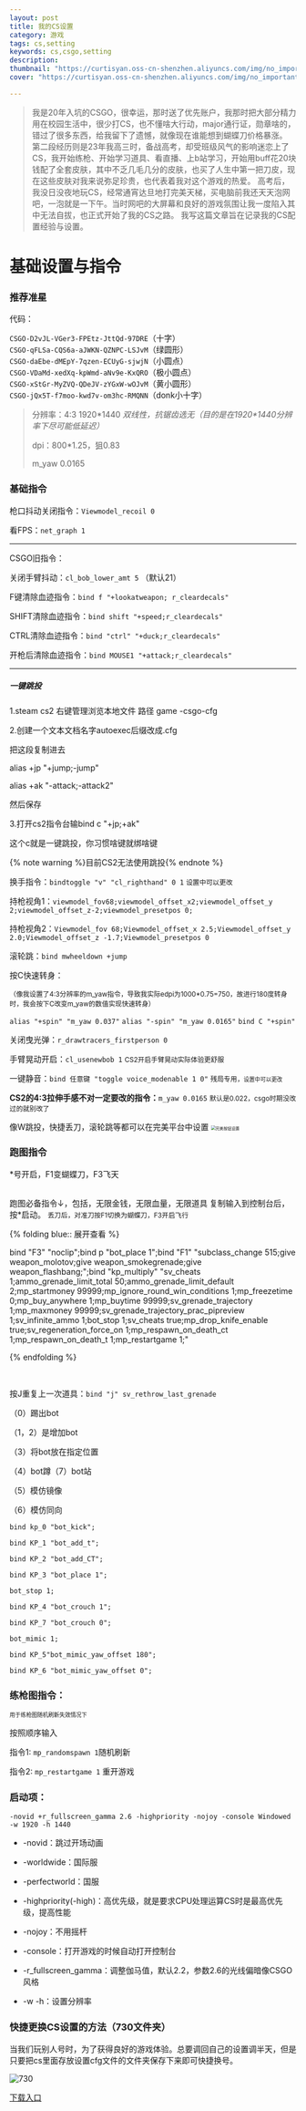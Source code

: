```yaml
---
layout: post
title: 我的CS设置
category: 游戏
tags: cs,setting
keywords: cs,csgo,setting
description: 
thumbnail: "https://curtisyan.oss-cn-shenzhen.aliyuncs.com/img/no_important/202406212031452.png" # 首页略缩图
cover: "https://curtisyan.oss-cn-shenzhen.aliyuncs.com/img/no_important/202406212031452.png" # 文章页头图

---
```


> 我是20年入坑的CSGO，很幸运，那时送了优先账户，我那时把大部分精力用在校园生活中，很少打CS，也不懂啥大行动，major通行证，勋章啥的，错过了很多东西，给我留下了遗憾，就像现在谁能想到蝴蝶刀价格暴涨。
> 第二段经历则是23年我高三时，备战高考，却受班级风气的影响迷恋上了CS，我开始练枪、开始学习道具、看直播、上b站学习，开始用buff花20块钱配了全套皮肤，其中不乏几毛几分的皮肤，也买了人生中第一把刀皮，现在这些皮肤对我来说弥足珍贵，也代表着我对这个游戏的热爱。
> 高考后，我没日没夜地玩CS，经常通宵达旦地打完美天梯，买电脑前我还天天泡网吧，一泡就是一下午。当时网吧的大屏幕和良好的游戏氛围让我一度陷入其中无法自拔，也正式开始了我的CS之路。
> 我写这篇文章旨在记录我的CS配置经验与设置。

 


#  基础设置与指令

### 推荐准星

代码：

`CSGO-D2vJL-VGer3-FPEtz-JttQd-97DRE`（十字）  
`CSGO-qFLSa-CQS6a-aJWKN-QZNPC-LSJvM`（绿圆形）  
`CSGO-daEbe-dMEpY-7qzen-ECUyG-sjwjN`（小圆点）  
`CSGO-VDaMd-xedXq-kpWmd-aNv9e-KxQRO`（极小圆点）  
`CSGO-xStGr-MyZVQ-QDeJV-zYGxW-wOJvM`（黄小圆形）  
`CSGO-jQx5T-f7moo-kwd7v-om3hc-RMQNN`（donk小十字）    



> 分辨率：4:3 1920*1440 	 *双线性，抗锯齿选无（目的是在1920\*1440分辨率下尽可能低延迟）*
>
> dpi：800*1.25，狙0.83  
>
> m_yaw 0.0165



### 基础指令

枪口抖动关闭指令：`Viewmodel_recoil 0`

看FPS：`net_graph 1`

---

CSGO旧指令：

关闭手臂抖动：`cl_bob_lower_amt 5` （默认21）

F键清除血迹指令：`bind f "+lookatweapon; r_cleardecals"`

SHIFT清除血迹指令：`bind shift "+speed;r_cleardecals"`

CTRL清除血迹指令：`bind "ctrl" "+duck;r_cleardecals"`

开枪后清除血迹指令：`bind MOUSE1 "+attack;r_cleardecals" `

---

##### 一键跳投

1.steam cs2 右键管理浏览本地文件 路径 game -csgo-cfg

2.创建一个文本文档名字autoexec后缀改成.cfg

把这段复制进去

alias +jp "+jump;-jump"

alias +ak "-attack;-attack2"

然后保存

3.打开cs2指令台输bind c "+jp;+ak"

这个c就是一键跳投，你习惯啥键就绑啥键

{% note warning  %}目前CS2无法使用跳投{% endnote %}



换手指令：`bindtoggle "v" "cl_righthand" 0 1` <small>设置中可以更改</small>

持枪视角1：`viewmodel_fov68;viewmodel_offset_x2;viewmodel_offset_y 2;viewmodel_offset_z-2;viewmodel_presetpos 0;`

持枪视角2：`Viewmodel_fov 68;Viewmodel_offset_x 2.5;Viewmodel_offset_y 2.0;Viewmodel_offset_z -1.7;Viewmodel_presetpos 0`

滚轮跳：`bind mwheeldown +jump`

按C快速转身：

<small>（像我设置了4:3分辨率的m_yaw指令，导致我实际edpi为1000*0.75=750，故进行180度转身时，我会按下C改变m_yaw的数值实现快速转身）</small>

`alias "+spin" "m_yaw 0.037"`
`alias "-spin" "m_yaw 0.0165"`
`bind C "+spin"`

关闭曳光弹：`r_drawtracers_firstperson 0`

手臂晃动开启：`cl_usenewbob 1`   <small>CS2开启手臂晃动实际体验更舒服</small>

一键静音：`bind 任意键 "toggle voice_modenable 1 0"`  <small>残局专用，<small>设置中可以更改</small></small>

**CS2的4:3拉伸手感不对一定要改的指令：**`m_yaw 0.0165` <small>默认是0.022，csgo时期没改过的就别改了</small>

像W跳投，快捷丢刀，滚轮跳等都可以在完美平台中设置
<img src="https://curtisyan.oss-cn-shenzhen.aliyuncs.com/img/no_important/202406231622256.png" alt="完美按钮设置" style="zoom: 50%;" />
<br>

### 跑图指令

*号开启，F1变蝴蝶刀，F3飞天

<br>
跑图必备指令↓，包括，无限金钱，无限血量，无限道具
复制输入到控制台后，按*启动。   
<small>丢刀后，对准刀按F1切换为蝴蝶刀，F3开启飞行</small>

{% folding blue:: 展开查看 %}

bind "F3" "noclip";bind p "bot_place 1";bind "F1" "subclass_change 515;give weapon_molotov;give weapon_smokegrenade;give weapon_flashbang;";bind "kp_multiply" "sv_cheats 1;ammo_grenade_limit_total 50;ammo_grenade_limit_default 2;mp_startmoney 99999;mp_ignore_round_win_conditions 1;mp_freezetime 0;mp_buy_anywhere 1;mp_buytime 99999;sv_grenade_trajectory 1;mp_maxmoney 99999;sv_grenade_trajectory_prac_pipreview 1;sv_infinite_ammo 1;bot_stop 1;sv_cheats true;mp_drop_knife_enable true;sv_regeneration_force_on 1;mp_respawn_on_death_ct 1;mp_respawn_on_death_t 1;mp_restartgame 1;"

{% endfolding %}



<br>

按J重复上一次道具：`bind "j" sv_rethrow_last_grenade`



（0）踢出bot

（1，2）是增加bot

（3）将bot放在指定位置

（4）bot蹲（7）bot站

（5）模仿镜像

（6）模仿同向

`bind kp_0 "bot_kick";`

`bind KP_1 "bot_add_t";`

`bind KP_2 "bot_add_CT";`

`bind KP_3 "bot_place 1";`

`bot_stop 1;`

`bind KP_4 "bot_crouch 1";`

`bind KP_7 "bot_crouch 0";`

`bot_mimic 1;`

`bind KP_5"bot_mimic_yaw_offset 180";`

`bind KP_6 "bot_mimic_yaw_offset 0";`


### 练枪图指令：

<small><small>用于练枪图随机刷新失效情况下</small></small>

按照顺序输入

指令1: `mp_randomspawn 1`随机刷新

指令2: `mp_restartgame 1` 重开游戏



### 启动项：

`-novid +r_fullscreen_gamma 2.6 -highpriority -nojoy -console Windowed -w 1920 -h 1440`

* -novid：跳过开场动画

* -worldwide：国际服

* -perfectworld：国服

* -highpriority(-high)：高优先级，就是要求CPU处理运算CS时是最高优先级，提高性能

* -nojoy：不用摇杆

* -console：打开游戏的时候自动打开控制台

* -r_fullscreen_gamma：调整伽马值，默认2.2，参数2.6的光线偏暗像CSGO风格

* -w -h：设置分辨率

  


### 快捷更换CS设置的方法（730文件夹）

当我们玩别人号时，为了获得良好的游戏体验。总要调回自己的设置调半天，但是只要把cs里面存放设置cfg文件的文件夹保存下来即可快捷换号。

![730](https://curtisyan.oss-cn-shenzhen.aliyuncs.com/img/no_important/202406231711364.png)

[下载入口](https://curtisyan.lanzn.com/igqmF2o5ebfc)



